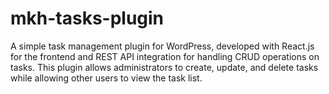 # mkh-tasks-plugin
A simple task management plugin for WordPress, developed with React.js for the frontend and REST API integration for handling CRUD operations on tasks. This plugin allows administrators to create, update, and delete tasks while allowing other users to view the task list.
